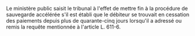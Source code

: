 Le ministère public saisit le tribunal à l'effet de mettre fin à la procédure de sauvegarde accélérée s'il est établi que le débiteur se trouvait en cessation des paiements depuis plus de quarante-cinq jours lorsqu'il a adressé ou remis la requête mentionnée à l'article L. 611-6.
